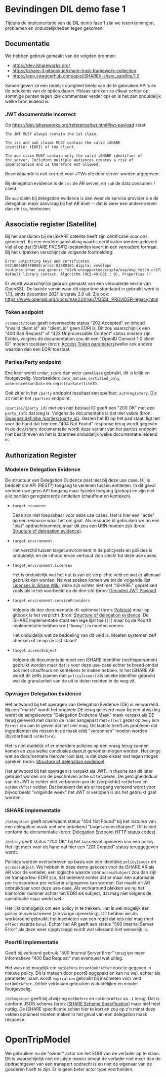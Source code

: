 # Bevindingen DIL demo fase 1

Tijdens de implementatie van de DIL demo fase 1 zijn we tekortkomingen, problemen en onduidelijkheden tegen gekomen.


## Documentatie

We hebben gebruik gemaakt van de volgden bronnen:

- https://dev.ishareworks.org/
- https://ishare-3.gitbook.io/ishare-trust-framework-collection
- https://app.swaggerhub.com/apis/iSHARE/i-share_satellite/1.0

Samen geven ze een redelijk compleet beeld van de te gebruiken API's en de betekenis van de opties daarin.  Helaas spreken ze elkaar echter op sommige punten tegen (zie commentaar verder op) en is het dan onduidelijk welke bron leidend is.


### JWT documentatie incorrect

Op  https://dev.ishareworks.org/reference/jwt.html#jwt-payload staat:

    The JWT MUST always contain the iat claim.

    The iss and sub claims MUST contain the valid iSHARE
    identifier (EORI) of the client.

    The aud claim MUST contain only the valid iSHARE identifier of
    the server. Including multiple audiences creates a risk of
    impersonation and is therefore not allowed.

Bovenstaande is niet correct voor JTWs die door server worden afgegeven:

Bij delegation evidence is de `iss` de AR server, en `sub` de data consumer / client.

De `aud` claim bij delegation evidence is dan weer de service provider die de delegation mask aanvraag bij het AR doet -- dat is weer een andere server dan de `iss`, hierboven.


## Associatie register (Satellite)

Bij het aansluiten bij de iSHARE satellite heeft zijn certificatie voor ons genereert.  Bij een eerdere aansluiting waarbij certificaten werden geleverd viel al op dat iSHARE PKCS#12-bestanden levert in een verouderd formaat.  Bij het uitpakken verschijnt de volgende foutmelding:

```
Error outputting keys and certificates
C0218E66F87F0000:error:0308010C:digital envelope routines:inner_evp_generic_fetch:unsupported:crypto/evp/evp_fetch.c:373:Global default library context, Algorithm (RC2-40-CBC : 0), Properties ()
```

Er wordt waarschijnlijk gebruik gemaakt van een verouderde versie van OpenSSL.  De laatste versie waar dit algoritme standaard in gebruikt werd is 1.1.1, sinds december 2021 is versie 3.0 uit.  Zie ook: https://www.openssl.org/docs/man3.0/man7/OSSL_PROVIDER-legacy.html


### Token endpoint

`/connect/token` geeft onverwachte status "202 Accepted" en inhoud "invalid client id" als "client_id" geen EORI is.  Dit zou waarschijnlijk een "400 Bad Request" of "422 Unprocessable Content" status moeten zijn.  Echter, volgens de documentation zou dit een "OpenID Connect 1.0 client ID" moeten toestaan (bron: [Access Token parameters](https://dev.ishareworks.org/common/token.html#parameters))welke ook andere waarden dan een EORI toestaat.


### Parties/Party endpoint 

Ene keer wordt `under_score` dan weer `camelCase` gebruikt, dit is lelijk en foutgevoelig.  Voorbeelden: `date_datime`, `certified_only`, `adherenceStartDate` en `registrarSatelliteID`.

Ook zit er in het `/party` endpoint resultaat een spelfout: `authregistery`. Dis zit niet in het `/parties` endpoint.

 `/parties/{party_id}` met een niet bestaat ID geeft een "200 OK" met een `party_info` dat leeg is.  Volgens de documentatie is dat niet valide (bron: [Swagger definitie /parties/{party_id}](https://app.swaggerhub.com/apis/iSHARE/i-share_satellite/1.0#/iSHARE%20Satellite/%2Fparties%2F%7Bparty_id%7D).  Gezien het ID op het pad staat, ligt het voor de hand dat hier een "404 Not Found" response terug wordt gegeven.  In de [dev.ishare](https://dev.ishareworks.org/satellite/parties.html#request) documentatie wordt deze variant van het parties endpoint niet beschreven en het is daarmee onduidelijk welke documentatie leidend is.


## Authorization Register


### Modelere Delegation Evidence

De structuur van Delegation Evidence past niet bij deze use case.  Hij is bedoelt om API (REST?) toegang te verlenen tussen entiteiten.  In dit geval verlenen we geen API toegang maar fysieke toegang (pickup) en zijn niet alle partijen geregistreerde entiteiten (chauffeur en kenteken).

- `target.resource`

  Deze zijn niet toepasbaar voor deze use cases.  Het is hier een "actie" op een resource waar het om gaat.  Als resource id gebruiken we nu een "plat" opdrachtnummer, maar dit zou een URN moeten zijn (bron: [Structure of delegation evidence](https://ishare-3.gitbook.io/ishare-trust-framework-collection/readme/detailed-descriptions/technical/structure-of-delegation-evidence)).

- `target.environment`

  Het verschil tussen target.environment in de policysets en policies is onduidelijk en de inhoud ervan verhoud zich slecht tot deze use cases.

- `target.environment.licenses`

  Het is onduidelijk wat het nut is van dit verplichte veld en wat er allemaal gebruikt kan worden.  Na wat zoeken komen we tot de volgende lijst [Licenses in iShare Wiki](https://ishareworks.atlassian.net/wiki/spaces/IS/pages/70221903/Licenses), deze zijn echter niet met "ISHARE." geprefixed zoals als in het voorbeeld op de dev site (bron: [Decoded JWT Payload](https://dev.ishareworks.org/delegation/endpoint.html#decoded-jwt-payload).

- `target.environment.serviceProviders`

  Volgens de dev documentatie dit optioneel (bron: [Policies](https://dev.ishareworks.org/delegation/policy-sets.html#policies)) maar op gitbook is het verplicht (bron: [Structure of delegation evidence](https://ishare-3.gitbook.io/ishare-trust-framework-collection/readme/detailed-descriptions/technical/structure-of-delegation-evidence).  De iSHARE implementatie staat een lege lijst toe (`[]`) maar bij de Poort8 implementatie hebben we `["Dummy"]` in moeten voeren.

  Het onduidelijk wat de bedoeling van dit veld is.  Moeten systemen zelf checken of ze op de lijst staan?

- `target.accessSubject`

  Volgens de documentatie moet een iSHARE identifier (rechtspersonen) gebruikt worden maar dat is voor deze use-case echter te breed omdat ook met chauffeurs en kentekens te maken hebben.  In het iSHARE AR wordt dit zelfs (samen met `policyIssuer`) als unieke identifier gebruikt wat de granulariteit van de uit te delen rechten in de weg zit.
  

### Opvragen Delegation Evidence

Het antwoord bij het opvragen van Delegation Evidence (DE) is verwarrend.  Bij een "match" wordt het originele DE terug geleverd maar bij een afwijzing wordt de aangeleverde "Delegation Evidence Mask" mask verpakt als DE terug geleverd met daarin de rules aangepast met `effect` gezet op `Deny` ivm `Permit` om aan te geven dat het *niet* mag.  Dit laatste heeft als probleem dat ingrediënten die missen in de mask erbij "verzonnen" moeten worden (bijvoorbeeld `notBefore`).

Het is niet duidelijk of er meerdere policies op een vraag terug kunnen komen en zoja welke conclusies daaruit genomen mogen worden.  Het enige wat de documentatie hierover lost laat, is dat deze elkaar niet tegen mogen spreken (bron: [Structure of delegation evidence](https://ishare-3.gitbook.io/ishare-trust-framework-collection/readme/detailed-descriptions/technical/structure-of-delegation-evidence)).

Het antwoord bij het opvragen is verpakt als JWT.  In theorie kan dit later gebruikt worden om de beschreven actie uit te voeren.  De geldigheidsduur van de JWT is echter niet verbonden aan de (verplichte) `notBefore` en `notOnOrAfter` velden.  Dat betekent dat als er toegang verleend wordt voor bijvoorbeeld "volgende week" het JWT al verlopen is als het gebruikt gaat worden.


### iSHARE implementatie

`/delegation` geeft onverwacht status "404 Not Found" bij het insturen van een delegation mask met een onbekend "target.accessSubject".  Dit is niet conform de documentatie (bron: [Delegation Endpoint HTTP status codes](https://dev.ishareworks.org/delegation/endpoint.html#http-status-codes)).

`/policy` geeft status "200 OK" bij het succesvol opvoeren van een policy.  Het ligt meer voor de hand dat hier een "201 Created" status teruggegeven wordt.

Policies worden overschreven op basis van een identieke `policyIssuer` en `accessSubject`.  We hebben in deze demo gekozen voor de iSHARE AR als AR voor de verlader, een logische waarde voor `accessSubject` zou dan zijn de transporteur EORI zijn, dat betekent echter dat er maar één autorisatie per transporteur per verlader uitgegeven kan worden.  Dat maakt dit AR onbruikbaar voor deze use-case.  Als workaround plakken we nu het klantorder nummer achter het EORI als subject, dat mag niet volgens de specificatie maar werkt wel.

Het lijkt onmogelijk om een policy in te trekken.  Het is wel mogelijk een policy te overschreven (zie vorige opmerking).  Dit hebben we als workaround gebruikt; het inschieten van een regel dat iets *niet* mag (met `effect` waarde `Deny`).  Echter het AR geeft een status "500 Internal Server Error" als deze weer opgevraagd wordt wat uiteraard niet wenselijk is.


### Poort8 implementatie

Geeft bij verkeerd gebruik "500 Internal Server Error" terug ipv meer informatieve "400 Bad Request" met eventueel wat uitleg.

Het was niet mogelijk om `notBefore` en `notOnOrAfter` door te gegeven in nieuwe policy.  Dit is meteen door poort8 opgepakt en kan nu wel, echter als parameter naam wordt `expiration` gebruikt bij inschieten voor veld `notOnOrAfter`. Zelfde veldnaam gebruiken is duidelijker en minder foutgevoelig.

`/delegation` geeft bij afwijzing `notBefore` en `notOnOrAfter` as `-1` terug.  Dat is conform JSON schema (bron: [iSHARE Scheme Specification](https://app.swaggerhub.com/apis/iSHARE/iSHARE_Scheme_Specification/2.0#/jwt_payload_delegation_evidence_token)) maar niet heel nuttig.  De iSHARE specificatie schiet hier te kort en zou op z'n minst deze velden optioneel moeten maken in het geval van een delegation mask response.


# OpenTripModel

We gebruiken nu de "owner" actor om het EORI van de verlader op te slaan.  Dit is waarschijnlijk niet de juiste manier omdat de verlader niet meer dan de opdrachtgever van een transport opdracht is en niet de eigenaar van de goederen hoeft te zijn.  Er is geen beter actor type voorhanden.
